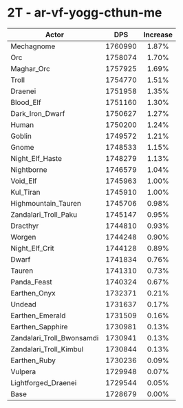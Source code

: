 # 2T - ar-vf-yogg-cthun-me
| Actor | DPS | Increase |
|---|:---:|:---:|
|Mechagnome|1760990|1.87%|
|Orc|1758074|1.70%|
|Maghar_Orc|1757925|1.69%|
|Troll|1754770|1.51%|
|Draenei|1751958|1.35%|
|Blood_Elf|1751160|1.30%|
|Dark_Iron_Dwarf|1750627|1.27%|
|Human|1750200|1.24%|
|Goblin|1749572|1.21%|
|Gnome|1748533|1.15%|
|Night_Elf_Haste|1748279|1.13%|
|Nightborne|1746579|1.04%|
|Void_Elf|1745963|1.00%|
|Kul_Tiran|1745910|1.00%|
|Highmountain_Tauren|1745706|0.98%|
|Zandalari_Troll_Paku|1745147|0.95%|
|Dracthyr|1744810|0.93%|
|Worgen|1744248|0.90%|
|Night_Elf_Crit|1744128|0.89%|
|Dwarf|1741834|0.76%|
|Tauren|1741310|0.73%|
|Panda_Feast|1740324|0.67%|
|Earthen_Onyx|1732371|0.21%|
|Undead|1731637|0.17%|
|Earthen_Emerald|1731509|0.16%|
|Earthen_Sapphire|1730981|0.13%|
|Zandalari_Troll_Bwonsamdi|1730941|0.13%|
|Zandalari_Troll_Kimbul|1730844|0.13%|
|Earthen_Ruby|1730236|0.09%|
|Vulpera|1729948|0.07%|
|Lightforged_Draenei|1729544|0.05%|
|Base|1728679|0.00%|
